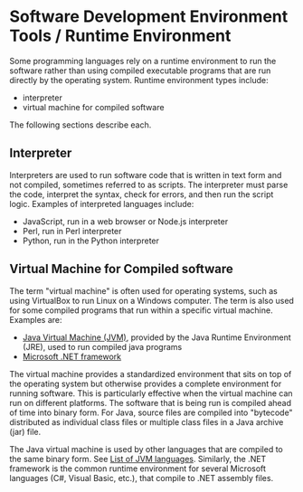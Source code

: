 # Software Development Environment Tools / Runtime Environment

Some programming languages rely on a runtime environment to run the software
rather than using compiled executable programs that are run directly by the operating system.
Runtime environment types include:

* interpreter
* virtual machine for compiled software

The following sections describe each.

## Interpreter

Interpreters are used to run software code that is written in text form and not compiled,
sometimes referred to as scripts.
The interpreter must parse the code, interpret the syntax, check for errors, and then run the script logic.
Examples of interpreted languages include:

* JavaScript, run in a web browser or Node.js interpreter
* Perl, run in Perl interpreter
* Python, run in the Python interpreter

## Virtual Machine for Compiled software

The term "virtual machine" is often used for operating systems, such as using VirtualBox to run Linux on a Windows computer.
The term is also used for some compiled programs that run within a specific virtual machine.  Examples are:

* [Java Virtual Machine (JVM)](https://en.wikipedia.org/wiki/Java_virtual_machine), provided by the Java Runtime Environment (JRE), used to run compiled java programs
* [Microsoft .NET framework](https://en.wikipedia.org/wiki/.NET_Framework)

The virtual machine provides a standardized environment that sits on top of the operating system but otherwise provides a complete environment
for running software.
This is particularly effective when the virtual machine can run on different platforms.
The software that is being run is compiled ahead of time into binary form.  For Java, source files are compiled into "bytecode" distributed
as individual class files or multiple class files in a Java archive (jar) file.

The Java virtual machine is used by other languages that are compiled to the same binary form.  See [List of JVM languages](https://en.wikipedia.org/wiki/List_of_JVM_languages).
Similarly, the .NET framework is the common runtime environment for several Microsoft languages (C#, Visual Basic, etc.), that compile to .NET assembly files.
